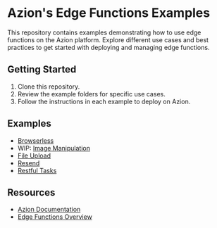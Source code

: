 # Azion's Edge Functions Examples

This repository contains examples demonstrating how to use edge functions on the Azion platform. Explore different use cases and best practices to get started with deploying and managing edge functions.

## Getting Started

1. Clone this repository.
2. Review the example folders for specific use cases.
3. Follow the instructions in each example to deploy on Azion.

## Examples

- [Browserless](packages/browserless)
- WIP: [Image Manipulation](packages/image-manipulation)
- [File Upload](packages/file-upload)
- [Resend](packages/resend)
- [Restful Tasks](packages/restful-tasks)

## Resources

- [Azion Documentation](https://www.azion.com/en/documentation/)
- [Edge Functions Overview](https://www.azion.com/en/documentation/products/edge-functions/)
